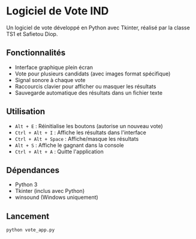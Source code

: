 # Logiciel de Vote IND

Un logiciel de vote développé en Python avec Tkinter, réalisé par la classe TS1 et Safietou Diop.

## Fonctionnalités
- Interface graphique plein écran
- Vote pour plusieurs candidats (avec images format spécifique)
- Signal sonore à chaque vote
- Raccourcis clavier pour afficher ou masquer les résultats
- Sauvegarde automatique des résultats dans un fichier texte

## Utilisation
- `Alt + E` : Réinitialise les boutons (autorise un nouveau vote)
- `Ctrl + Alt + I` : Affiche les résultats dans l'interface
- `Ctrl + Alt + Space` : Affiche/masque les résultats
- `Alt + S` : Affiche le gagnant dans la console
- `Ctrl + Alt + A` : Quitte l'application

## Dépendances
- Python 3
- Tkinter (inclus avec Python)
- winsound (Windows uniquement)

## Lancement
```bash
python vote_app.py
